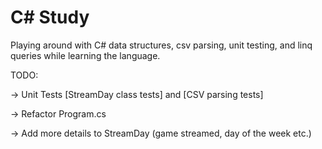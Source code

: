 # C\# Study
 
Playing around with C# data structures, csv parsing, unit testing, and linq queries while learning the language.

TODO:

-> Unit Tests [StreamDay class tests] and [CSV parsing tests]

-> Refactor Program.cs

-> Add more details to StreamDay (game streamed, day of the week etc.)
